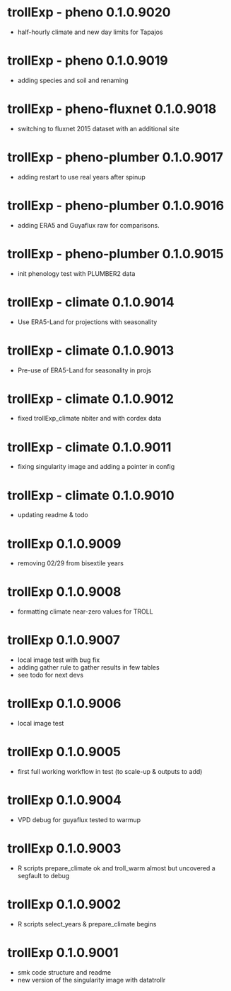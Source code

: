 # trollExp - pheno 0.1.0.9020

-   half-hourly climate and new day limits for Tapajos

# trollExp - pheno 0.1.0.9019

-   adding species and soil and renaming

# trollExp - pheno-fluxnet 0.1.0.9018

-   switching to fluxnet 2015 dataset with an additional site

# trollExp - pheno-plumber 0.1.0.9017

-   adding restart to use real years after spinup

# trollExp - pheno-plumber 0.1.0.9016

-   adding ERA5 and Guyaflux raw for comparisons.

# trollExp - pheno-plumber 0.1.0.9015

-   init phenology test with PLUMBER2 data

# trollExp - climate 0.1.0.9014

-   Use ERA5-Land for projections with seasonality

# trollExp - climate 0.1.0.9013

-   Pre-use of ERA5-Land for seasonality in projs

# trollExp - climate 0.1.0.9012

-   fixed trollExp_climate nbiter and with cordex data

# trollExp - climate 0.1.0.9011

-   fixing singularity image and adding a pointer in config

# trollExp - climate 0.1.0.9010

-   updating readme & todo

# trollExp 0.1.0.9009

-   removing 02/29 from bisextile years

# trollExp 0.1.0.9008

-   formatting climate near-zero values for TROLL

# trollExp 0.1.0.9007

-   local image test with bug fix
-   adding gather rule to gather results in few tables
-   see todo for next devs

# trollExp 0.1.0.9006

-   local image test

# trollExp 0.1.0.9005

-   first full working workflow in test (to scale-up & outputs to add)

# trollExp 0.1.0.9004

-   VPD debug for guyaflux tested to warmup

# trollExp 0.1.0.9003

-   R scripts prepare_climate ok and troll_warm almost but uncovered a segfault to debug

# trollExp 0.1.0.9002

-   R scripts select_years & prepare_climate begins

# trollExp 0.1.0.9001

-   smk code structure and readme
-   new version of the singularity image with datatrollr
